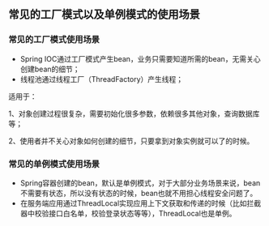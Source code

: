 ## 常见的工厂模式以及单例模式的使用场景
### 常见的工厂模式使用场景

- Spring IOC通过工厂模式产生bean，业务只需要知道所需的bean，无需关心创建bean的细节；
- 线程池通过线程工厂（ThreadFactory）产生线程；

适用于：

1、对象创建过程很复杂，需要初始化很多参数，依赖很多其他对象，查询数据库等；

2、使用者并不关心对象如何创建的细节，只要拿到对象实例就可以了的时候。

### 常见的单例模式使用场景

- Spring容器创建的bean，默认是单例模式，对于大部分业务场景来说，bean不需要有状态，所以没有状态的时候，bean也就不用担心线程安全问题了。
- 在服务端应用通过ThreadLocal实现应用上下文获取和传递的时候（比如拦截器中校验接口白名单，校验登录状态等等），ThreadLocal也是单例。
